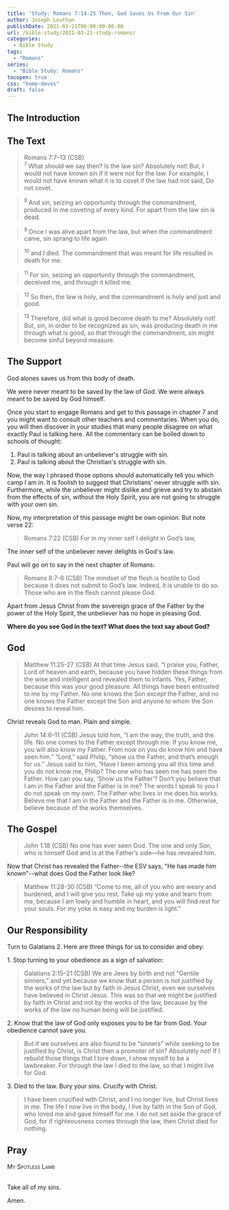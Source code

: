 ```yaml
---
title: 'Study: Romans 7:14-25 Then, God Saves Us From Our Sin'
author: Joseph Louthan
publishDate: 2021-03-21T06:00:00-06:00
url: /bible-study/2021-03-21-study-romans/
categories:
  - Bible Study
tags:
  - "Romans"
series:
  - "Bible Study: Romans"
tocopen: true
css: "home-devos"
draft: false
---
```

## The Introduction

## The Text

>Romans 7:7–13 (CSB)  
><sup> 7 </sup> What should we say then? Is the law sin? Absolutely not! But, I would not have known sin if it were not for the law. For example, I would not have known what it is to covet if the law had not said, Do not covet. 

><sup> 8 </sup> And sin, seizing an opportunity through the commandment, produced in me coveting of every kind. For apart from the law sin is dead. 

><sup> 9 </sup> Once I was alive apart from the law, but when the commandment came, sin sprang to life again 

><sup> 10 </sup> and I died. The commandment that was meant for life resulted in death for me. 

><sup> 11 </sup> For sin, seizing an opportunity through the commandment, deceived me, and through it killed me. 

><sup> 12 </sup> So then, the law is holy, and the commandment is holy and just and good. 

><sup> 13 </sup> Therefore, did what is good become death to me? Absolutely not! But, sin, in order to be recognized as sin, was producing death in me through what is good, so that through the commandment, sin might become sinful beyond measure.

<div style="page-break-after: always;"></div>

## The Support

God alones saves us from this body of death.

We were never meant to be saved by the law of God. We were always meant to be saved by God himself.

Once you start to engage Romans and get to this passage in chapter 7 and you might want to consult other teachers and commentaries. When you do, you will then discover in your studies that many people disagree on what exactly Paul is talking here. All the commentary can be boiled down to schools of thought:

1. Paul is talking about an unbeliever's struggle with sin.
2. Paul is talking about the Christian's struggle with sin.

Now, the way I phrased those options should automatically tell you which camp I am in. It is foolish to suggest that Christians' never struggle with sin.  Furthermore, while the unbeliever might dislike and grieve and try to abstain from the effects of sin, without the Holy Spirit, you are not going to struggle with your own sin.

Now, my interpretation of this passage might be own opinion. But note verse 22:

>Romans 7:22 (CSB) For in my inner self I delight in God’s law,

The inner self of the unbeliever never delights in God's law.

Paul will go on to say in the next chapter of Romans:

>Romans 8:7–8 (CSB) The mindset of the flesh is hostile to God because it does not submit to God’s law. Indeed, it is unable to do so.  Those who are in the flesh cannot please God.

Apart from Jesus Christ from the sovereign grace of the Father by the power of the Holy Spirit, the unbeliever has no hope in pleasing God.

<div style="page-break-after: always;"></div>

**Where do you see God in the text? What does the text say about God?**

## God

>Matthew 11:25-27 (CSB) At that time Jesus said, “I praise you, Father, Lord of heaven and earth, because you have hidden these things from the wise and intelligent and revealed them to infants.  Yes, Father, because this was your good pleasure.  All things have been entrusted to me by my Father. No one knows the Son except the Father, and no one knows the Father except the Son and anyone to whom the Son desires to reveal him.

Christ reveals God to man. Plain and simple.

>John 14:6–11 (CSB) Jesus told him, “I am the way, the truth, and the life. No one comes to the Father except through me.  If you know me, you will also know my Father. From now on you do know him and have seen him.”  “Lord,” said Philip, “show us the Father, and that’s enough for us.”  Jesus said to him, “Have I been among you all this time and you do not know me, Philip? The one who has seen me has seen the Father. How can you say, ‘Show us the Father’?  Don’t you believe that I am in the Father and the Father is in me? The words I speak to you I do not speak on my own. The Father who lives in me does his works.  Believe me that I am in the Father and the Father is in me. Otherwise, believe because of the works themselves.

<div style="page-break-after: always;"></div>

## The Gospel

>John 1:18 (CSB) No one has ever seen God. The one and only Son, who is himself God and is at the Father’s side—he has revealed him.

Now that Christ has revealed the Father--the ESV says, "He has made him known"--what does God the Father look like?

>Matthew 11:28-30 (CSB) “Come to me, all of you who are weary and burdened, and I will give you rest.  Take up my yoke and learn from me, because I am lowly and humble in heart, and you will find rest for your souls.  For my yoke is easy and my burden is light.”

<div style="page-break-after: always;"></div>

## Our Responsibility

Turn to Galatians 2. Here are three things for us to consider and obey:

1\. Stop turning to your obedience as a sign of salvation:

>Galatians 2:15–21 (CSB) We are Jews by birth and not “Gentile sinners,”  and yet because we know that a person is not justified by the works of the law but by faith in Jesus Christ, even we ourselves have believed in Christ Jesus. This was so that we might be justified by faith in Christ and not by the works of the law, because by the works of the law no human being will be justified.  

2\. Know that the law of God only exposes you to be far from God. Your obedience cannot save you.

>But if we ourselves are also found to be “sinners” while seeking to be justified by Christ, is Christ then a promoter of sin? Absolutely not!  If I rebuild those things that I tore down, I show myself to be a lawbreaker.  For through the law I died to the law, so that I might live for God.

3\. Died to the law. Bury your sins. Crucify with Christ.

>I have been crucified with Christ, and I no longer live, but Christ lives in me. The life I now live in the body, I live by faith in the Son of God, who loved me and gave himself for me.  I do not set aside the grace of God, for if righteousness comes through the law, then Christ died for nothing.

## Pray

<div style="font-variant: small-caps;">
My Spotless Lamb
</div>
&nbsp;

Take all of my sins.

Amen.
